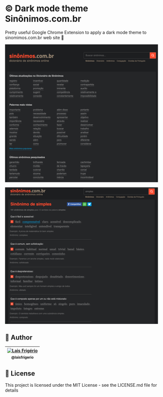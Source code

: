 # ©️ Dark mode theme Sinônimos.com.br

Pretty useful Google Chrome Extension to apply a dark mode theme to sinomimos.com.br web site 🤍

<p align="center">
  <a><img src="./screenshots/home-screen.png" alt="Home screen with dark mode theme" title="Home screen with dark mode theme"></a>
</p>

<p align="center">
  <a><img src="./screenshots/details-screen.png" alt="Synonyms details screen with dark mode theme" title="Synonyms details screen with dark mode theme"></a>
</p>

## 👩 Author

| [<img src="https://avatars.githubusercontent.com/u/20709086?v=4" width="100px;" alt="Lais Frigério"/><br /><sub><b>@laisfrigerio</b></sub>](https://github.com/laisfrigerio)<br /> |
| :---: |

## 📄 License

This project is licensed under the MIT License - see the LICENSE.md file for details
